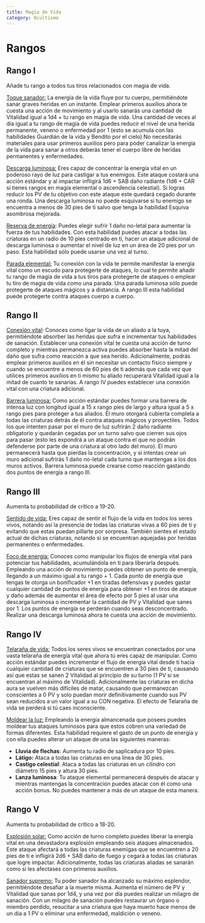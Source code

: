 ```yaml
---
title: Magia de Vida
category: Ocultismo
---
```


# Rangos

## Rango I

Añade tu rango a todos tus tiros relacionados con magia de vida.

<u>Toque sanador:</u> La energía de la vida fluye por tu cuerpo, permitiéndote sanar graves heridas en un instante. Emplear primeros auxilios ahora te cuesta una acción de movimiento y al usarlo sanarás una cantidad de Vitalidad igual a 1d4 + tu rango en magia de vida. Una cantidad de veces al día igual a tu rango de magia de vida puedes reducir el nivel de una herida permanente, veneno o enfermedad por 1 (esto se acumula con las habilidades Guardián de la vida y Bendito por el cielo) No necesitarás materiales para usar primeros auxilios pero para poder canalizar la energía de la vida para sanar a otros deberás tener el cuerpo libre de heridas permanentes y enfermedades.

<u>Descarga luminosa:</u> Eres capaz de concentrar la energía vital en un poderoso rayo de luz para castigar a tus enemigos. Este ataque costará una acción estándar y al impactar infligirá 1d6 + SAB daño radiante (1d6 + CAR si tienes rangos en magia elemental o ascendencia celestial). Si logras reducir los PV de tu objetivo con este ataque este quedará cegado durante una ronda. Una descarga luminosa no puede esquivarse si tu enemigo se encuentra a menos de 30 pies de ti salvo que tenga la habilidad Esquiva asombrosa mejorada. 

<u>Reserva de energía</u>: Puedes elegir sufrir 1 daño no-letal para aumentar la fuerza de tus habilidades. Con esta habilidad puedes atacar a todas las criaturas en un radio de 10 pies centrado en ti, hacer un ataque adicional de descarga luminosa o aumentar el nivel de luz en un área de 20 pies por un paso. Esta habilidad sólo puede usarse una vez al turno.

<u>Parada elemental:</u> Tu conexión con la vida te permite manifestar la energía vital como un escudo para protegerte de ataques, lo cual te permite añadir tu rango de magia de vida a tus tiros para protegerte de ataques o emplear tu tiro de magia de vida como una parada. Una parada luminosa sólo puede protegerte de ataques mágicos y a distancia. A rango III esta habilidad puede protegerte contra ataques cuerpo a cuerpo. 

## Rango II

<u>Conexión vital</u>: Conoces como ligar la vida de un aliado a la tuya, permitiéndote absorber las heridas que sufra e incrementar tus habilidades de sanación. Establecer una conexión vital te cuesta una acción de turno completo y mientras permanezca activa puedes absorber hasta la mitad del daño que sufra como reacción a que sea herido. Adicionalmente, podrás emplear primeros auxilios en él sin necesitar un contacto físico siempre y cuando se encuentre a menos de 60 pies de ti además que cada vez que utilices primeros auxilios en ti mismo tu aliado recuperará Vitalidad igual a la mitad de cuanto te sanarías. A rango IV puedes establecer una conexión vital con una criatura adicional.

<u>Barrera luminosa:</u> Como acción estándar puedes formar una barrera de intensa luz con longitud igual a 15 x rango pies de largo y altura igual a 5 x rango pies para proteger a tus aliados. El muro otorgará cubierta completa a todas las criaturas detrás de él contra ataques mágicos y proyectiles. Todos los que intenten pasar por el muro de luz sufrirán 2 daño radiante obligatorio y quedarán cegadas por un turno salvo que cierren sus ojos para pasar (esto les expondrá a un ataque contra el que no podrán defenderse por parte de una criatura al otro lado del muro). El muro permanecerá hasta que pierdas la concentración, y si intentas crear un muro adicional sufrirás 1 daño no-letal cada turno que mantengas a los dos muros activos. Barrera luminosa puede crearse como reacción gastando dos puntos de energía a rango III.

## Rango III

Aumenta tu probabilidad de crítico a 19-20.

<u>Sentido de vida:</u> Eres capaz de sentir el flujo de la vida en todos los seres vivos, notando así la presencia de todas las criaturas vivas a 60 pies de ti y evitando que estas puedan pillarte por sorpresa. También sientes el estado actual de dichas criaturas, notando si se encuentran aquejadas por heridas permanentes o enfermedades.

<u>Foco de energía:</u> Conoces como manipular los flujos de energía vital para potenciar tus habilidades, acumulándola en ti para liberarla después. Empleando una acción de movimiento puedes obtener un punto de energía, llegando a un máximo igual a tu rango + 1. Cada punto de energía que tengas te otorga un bonificador +1 en tiradas defensivas y puedes gastar cualquier cantidad de puntos de energía para obtener +1 en tiros de ataque y daño además de aumentar el área de efecto por 5 pies al usar una descarga luminosa o incrementar la cantidad de PV y Vitalidad que sanes por 1. Los puntos de energía se perderán cuando seas desconcentrado. Realizar una descarga luminosa ahora te cuesta una acción de movimiento.

## Rango IV

<u>Telaraña de vida:</u> Todos los seres vivos se encuentran conectados por una vasta telaraña de energía vital que ahora tú eres capaz de manipular. Como acción estándar puedes incrementar el flujo de energía vital desde ti hacia cualquier cantidad de criaturas que se encuentren a 30 pies de ti, causando así que estas se sanen 2 Vitalidad al principio de su turno (1 PV si se encuentran al máximo de Vitalidad). Adicionalmente las criaturas en dicha aura se vuelven más difíciles de matar, causando que permanezcan conscientes a 0 PV y solo puedan morir definitivamente cuando sus PV sean reducidos a un valor igual a su CON negativa. El efecto de Telaraña de vida se perderá si tú caes inconsciente.

<u>Moldear la luz:</u> Empleando la energía almancenada que posees puedes moldear tus ataques luminosos para que estos cobren una variedad de formas diferentes. Esta habilidad requiere el gasto de un punto de energía y con ella puedes alterar un ataque de una las siguientes maneras:

- **Lluvia de flechas**: Aumenta tu radio de saplicadura por 10 pies.
- **Látigo:** Ataca a todas las criaturas en una línea de 30 pies.
- **Castigo celestial**: Ataca a todas las criaturas en un cilindro con diámetro 15 pies y altura 30 pies.
- **Lanza luminosa**: Tu ataque elemental permanecerá después de atacar y mientras mantengas la concentración puedes atacar con él como una acción bonus. No puedes mantener a más de un ataque de esta manera.

## Rango V

Aumenta tu probabilidad de crítico a 18-20.

<u>Explosión solar:</u> Como acción de turno completo puedes liberar la energía vital en una devastadora explosión empleando seis ataques almacenados. Este ataque afectará a todas las criaturas enemigas que se encuentren a 20 pies de ti e infligirá 2d6 + SAB daño de fuego y cegará a todas las criaturas que logre impactar. Adicionalmente, todas las criaturas aliadas se sanarán como si les afectases con primeros auxilios.

<u>Sanador supremo:</u> Tu poder sanador ha alcanzado su máximo esplendor, permitiéndote desafiar a la muerte misma. Aumenta el número de PV y Vitalidad que sanas por 1d4, y una vez por día puedes realizar un milagro de sanación. Con un milagro de sanación puedes restaurar un órgano o miembro perdido, resucitar a una criatura que haya muerto hace menos de un día a 1 PV  o eliminar una enfermedad, maldición o veneno.

